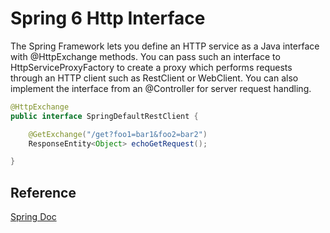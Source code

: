 # Spring 6 Http Interface

The Spring Framework lets you define an HTTP service as a Java interface with @HttpExchange methods. You can pass such 
an interface to HttpServiceProxyFactory to create a proxy which performs requests through an HTTP client such as 
RestClient or WebClient. You can also implement the interface from an @Controller for server request handling.

```java
@HttpExchange
public interface SpringDefaultRestClient {

    @GetExchange("/get?foo1=bar1&foo2=bar2")
    ResponseEntity<Object> echoGetRequest();

}
```

## Reference

[Spring Doc](https://docs.spring.io/spring-framework/reference/integration/rest-clients.html#rest-http-interface)
